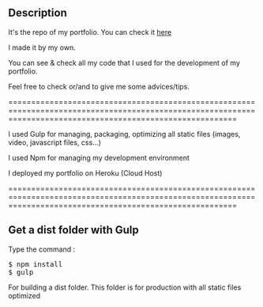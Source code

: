 <h2>Description</h2>

It's the repo of my portfolio. You can check it <a href="www.kevinahloye.com"> here </a>

I made it by my own.

You can see & check all my code that I used for the development of my portfolio.

Feel free to check or/and to give me some advices/tips.

==============================================================================================================================================================

I used Gulp for managing, packaging, optimizing all static files (images, video, javascript files, css...)

I used Npm for managing my development environment

I deployed my portfolio on Heroku (Cloud Host)

==============================================================================================================================================================

<h2>Get a dist folder with Gulp</h2>

Type the command :

<pre>
$ npm install
$ gulp
</pre>

For building a dist folder. This folder is for production with all static files optimized
